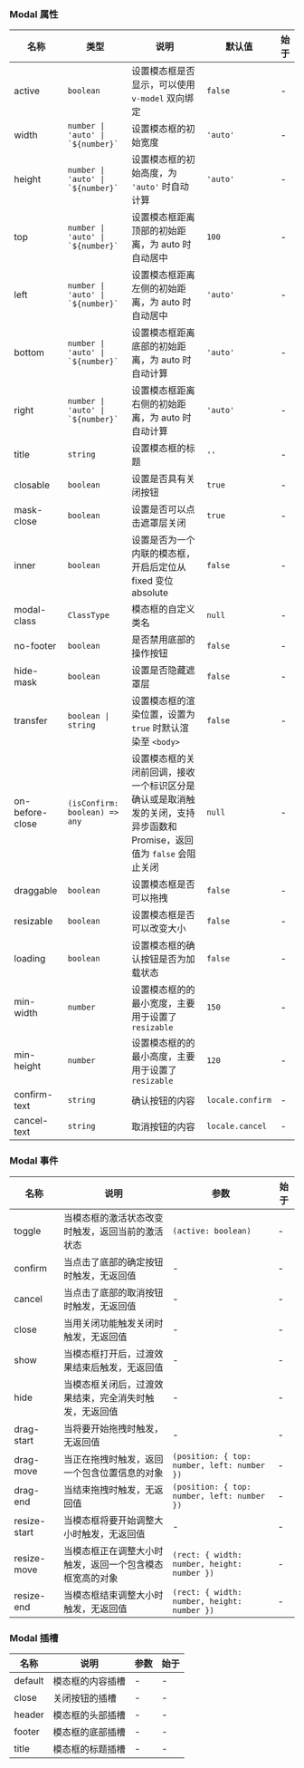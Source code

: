 ### Modal 属性

| 名称            | 类型                                  | 说明                                                                                                                  | 默认值           | 始于 |
| --------------- | ------------------------------------- | --------------------------------------------------------------------------------------------------------------------- | ---------------- | ---- |
| active          | `boolean`                             | 设置模态框是否显示，可以使用 `v-model` 双向绑定                                                                       | `false`          | -    |
| width           | `` number \| 'auto' \| `${number}` `` | 设置模态框的初始宽度                                                                                                  | `'auto'`         | -    |
| height          | `` number \| 'auto' \| `${number}` `` | 设置模态框的初始高度，为 `'auto'` 时自动计算                                                                          | `'auto'`         | -    |
| top             | `` number \| 'auto' \| `${number}` `` | 设置模态框距离顶部的初始距离，为 auto 时自动居中                                                                      | `100`            | -    |
| left            | `` number \| 'auto' \| `${number}` `` | 设置模态框距离左侧的初始距离，为 auto 时自动居中                                                                      | `'auto'`         | -    |
| bottom          | `` number \| 'auto' \| `${number}` `` | 设置模态框距离底部的初始距离，为 auto 时自动计算                                                                      | `'auto'`         | -    |
| right           | `` number \| 'auto' \| `${number}` `` | 设置模态框距离右侧的初始距离，为 auto 时自动计算                                                                      | `'auto'`         | -    |
| title           | `string`                              | 设置模态框的标题                                                                                                      | `''`             | -    |
| closable        | `boolean`                             | 设置是否具有关闭按钮                                                                                                  | `true`           | -    |
| mask-close      | `boolean`                             | 设置是否可以点击遮罩层关闭                                                                                            | `true`           | -    |
| inner           | `boolean`                             | 设置是否为一个内联的模态框，开启后定位从 fixed 变位 absolute                                                          | `false`          | -    |
| modal-class     | `ClassType`                           | 模态框的自定义类名                                                                                                    | `null`           | -    |
| no-footer       | `boolean`                             | 是否禁用底部的操作按钮                                                                                                | `false`          | -    |
| hide-mask       | `boolean`                             | 设置是否隐藏遮罩层                                                                                                    | `false`          | -    |
| transfer        | `boolean \| string`                   | 设置模态框的渲染位置，设置为 `true` 时默认渲染至 `<body>`                                                             | `false`          | -    |
| on-before-close | `(isConfirm: boolean) => any`         | 设置模态框的关闭前回调，接收一个标识区分是确认或是取消触发的关闭，支持异步函数和 Promise，返回值为 `false` 会阻止关闭 | `null`           | -    |
| draggable       | `boolean`                             | 设置模态框是否可以拖拽                                                                                                | `false`          | -    |
| resizable       | `boolean`                             | 设置模态框是否可以改变大小                                                                                            | `false`          | -    |
| loading         | `boolean`                             | 设置模态框的确认按钮是否为加载状态                                                                                    | `false`          | -    |
| min-width       | `number`                              | 设置模态框的的最小宽度，主要用于设置了 `resizable`                                                                    | `150`            | -    |
| min-height      | `number`                              | 设置模态框的的最小高度，主要用于设置了 `resizable`                                                                    | `120`            | -    |
| confirm-text    | `string`                              | 确认按钮的内容                                                                                                        | `locale.confirm` | -    |
| cancel-text     | `string`                              | 取消按钮的内容                                                                                                        | `locale.cancel`  | -    |

### Modal 事件

| 名称         | 说明                                                     | 参数                                        | 始于 |
| ------------ | -------------------------------------------------------- | ------------------------------------------- | ---- |
| toggle       | 当模态框的激活状态改变时触发，返回当前的激活状态         | `(active: boolean)`                         | -    |
| confirm      | 当点击了底部的确定按钮时触发，无返回值                   | -                                           | -    |
| cancel       | 当点击了底部的取消按钮时触发，无返回值                   | -                                           | -    |
| close        | 当用关闭功能触发关闭时触发，无返回值                     | -                                           | -    |
| show         | 当模态框打开后，过渡效果结束后触发，无返回值             | -                                           | -    |
| hide         | 当模态框关闭后，过渡效果结束，完全消失时触发，无返回值   | -                                           | -    |
| drag-start   | 当将要开始拖拽时触发，无返回值                           | -                                           | -    |
| drag-move    | 当正在拖拽时触发，返回一个包含位置信息的对象             | `(position: { top: number, left: number })` | -    |
| drag-end     | 当结束拖拽时触发，无返回值                               | `(position: { top: number, left: number })` | -    |
| resize-start | 当模态框将要开始调整大小时触发，无返回值                 | -                                           | -    |
| resize-move  | 当模态框正在调整大小时触发，返回一个包含模态框宽高的对象 | `(rect: { width: number, height: number })` | -    |
| resize-end   | 当模态框结束调整大小时触发，无返回值                     | `(rect: { width: number, height: number })` | -    |

### Modal 插槽

| 名称    | 说明             | 参数 | 始于 |
| ------- | ---------------- | ---- | ---- |
| default | 模态框的内容插槽 | -    | -    |
| close   | 关闭按钮的插槽   | -    | -    |
| header  | 模态框的头部插槽 | -    | -    |
| footer  | 模态框的底部插槽 | -    | -    |
| title   | 模态框的标题插槽 | -    | -    |
